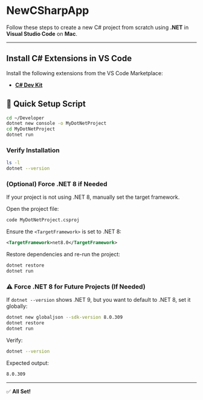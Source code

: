 # NewCSharpApp

Follow these steps to create a new C# project from scratch using **.NET** in **Visual Studio Code** on **Mac**.

---

## Install C# Extensions in VS Code

Install the following extensions from the VS Code Marketplace:

- **[C# Dev Kit](https://marketplace.visualstudio.com/items?itemName=ms-dotnettools.csdevkit)**

## 🚀 Quick Setup Script

```bash
cd ~/Developer
dotnet new console -o MyDotNetProject
cd MyDotNetProject
dotnet run
```

### Verify Installation

```bash
ls -l
dotnet --version
```

### (Optional) Force .NET 8 if Needed

If your project is not using .NET 8, manually set the target framework.

Open the project file:

```bash
code MyDotNetProject.csproj
```

Ensure the `<TargetFramework>` is set to .NET 8:

```xml
<TargetFramework>net8.0</TargetFramework>
```

Restore dependencies and re-run the project:

```bash
dotnet restore
dotnet run
```

### ⚠️ Force .NET 8 for Future Projects (If Needed)

If `dotnet --version` shows .NET 9, but you want to default to .NET 8, set it globally:

```bash
dotnet new globaljson --sdk-version 8.0.309
dotnet restore
dotnet run
```

Verify:

```bash
dotnet --version
```

Expected output:

```bash
8.0.309
```

---

✅ **All Set!**

